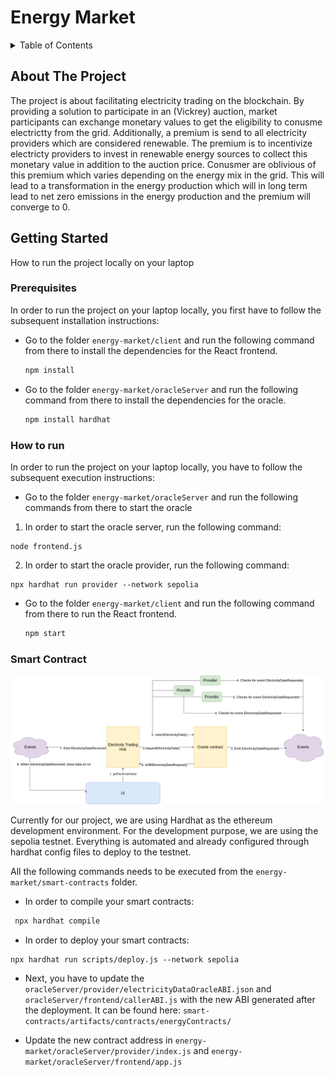 <!-- Improved compatibility of back to top link: See: https://github.com/othneildrew/Best-README-Template/pull/73 -->
<a name="readme-top"></a>

# Energy Market

<!-- TABLE OF CONTENTS -->

<details>
  <summary>Table of Contents</summary>
  <ol>
    <li>
      <a href="#about-the-project">About The Project</a>
    </li>
    <li>
      <a href="#about-the-project">Architecture</a>
    </li>
    <li>
      <a href="#getting-started">Getting Started</a>
      <ul>
        <li><a href="#prerequisites">Frontend</a></li>
        <li><a href="#installation">Oracle</a></li>
        <li><a href="#installation">Smart Contract</a></li>
      </ul>
</details>

<!-- ABOUT THE PROJECT -->
## About The Project

The project is about facilitating electricity trading on the blockchain.
By providing a solution to participate in an (Vickrey) auction, market participants
can exchange monetary values to get the eligibility to conusme electrictty from the grid.
Additionally, a premium is send to all electricity providers which are considered renewable.
The premium is to incentivize electricty providers to invest in renewable energy sources to collect 
this monetary value in addition to the auction price. Conusmer are oblivious of this premium which varies 
depending on the energy mix in the grid. This will lead to a transformation in the energy production which will in long
term lead to net zero emissions in the energy production and the premium will converge to 0.


<!-- GETTING STARTED -->
## Getting Started

How to run the project locally on your laptop

### Prerequisites

In order to run the project on your laptop locally, you first have to follow the subsequent installation instructions:
* Go to the folder `energy-market/client` and run the following command from there to install the dependencies for the React frontend.
  ```sh
  npm install
  ```
* Go to the folder `energy-market/oracleServer` and run the following command from there to install the dependencies for the oracle.
  ```sh
  npm install hardhat
  ```

### How to run 
In order to run the project on your laptop locally, you have to follow the subsequent execution instructions:
* Go to the folder `energy-market/oracleServer` and run the following commands from there to start the oracle
1. In order to start the oracle server, run the following command:
```
node frontend.js
```
2. In order to start the oracle provider, run the following command:
```
npx hardhat run provider --network sepolia 
```
* Go to the folder `energy-market/client` and run the following command from there to run the React frontend.
  ```sh
  npm start
  ```
### Smart Contract 

![Oracle Architecture](images/oracle_architecture.png)

Currently for our project, we are using Hardhat as the ethereum development environment. For the development purpose, we are using the sepolia testnet. Everything is automated and already configured through hardhat config files to deploy to the testnet.

All the following commands needs to be executed from the `energy-market/smart-contracts` folder.
- In order to compile your smart contracts:
```sh
 npx hardhat compile
```
- In order to deploy your smart contracts:
```
npx hardhat run scripts/deploy.js --network sepolia

```
- Next, you have to update the `oracleServer/provider/electricityDataOracleABI.json` and `oracleServer/frontend/callerABI.js` with the new ABI generated after the deployment. It can be found here: `smart-contracts/artifacts/contracts/energyContracts/`

- Update the new contract address in `energy-market/oracleServer/provider/index.js` and `energy-market/oracleServer/frontend/app.js`


